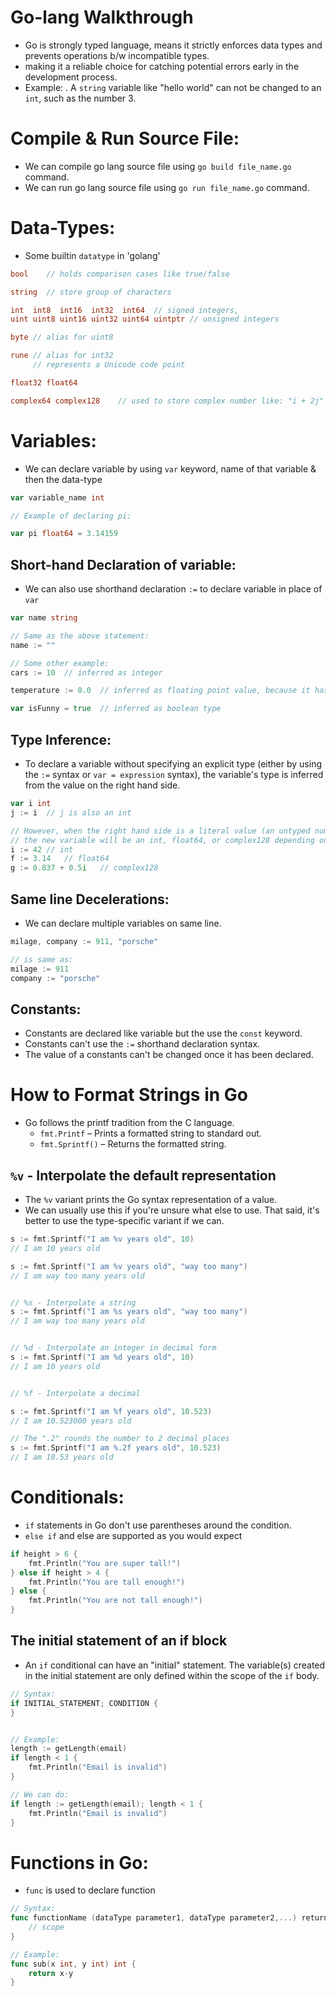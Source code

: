 # Go-lang Walkthrough

- Go is strongly typed language, means it strictly enforces data types and prevents operations b/w incompatible types.
- making it a reliable choice for catching potential errors early in the development process.
- Example: . A `string` variable like "hello world" can not be changed to an `int`, such as the number 3.

# Compile & Run Source File:

- We can compile go lang source file using `go build file_name.go` command.
- We can run go lang source file using `go run file_name.go` command.

# Data-Types:

- Some builtin `datatype` in 'golang'

```go
bool    // holds comparison cases like true/false

string  // store group of characters

int  int8  int16  int32  int64  // signed integers, 
uint uint8 uint16 uint32 uint64 uintptr // unsigned integers

byte // alias for uint8

rune // alias for int32
     // represents a Unicode code point

float32 float64

complex64 complex128    // used to store complex number like: "i + 2j"
```

# Variables:

- We can declare variable by using `var` keyword, name of that variable & then the data-type

```go
var variable_name int

// Example of declaring pi:

var pi float64 = 3.14159
```

## Short-hand Declaration of variable:

- We can also use shorthand declaration `:=` to declare variable in place of `var`

```go
var name string

// Same as the above statement: 
name := ""

// Some other example:
cars := 10  // inferred as integer

temperature := 0.0  // inferred as floating point value, because it has decimal value

var isFunny = true  // inferred as boolean type
```

## Type Inference:

- To declare a variable without specifying an explicit type (either by using the `:=` syntax or `var = expression` syntax), the variable's type is inferred from the value on the right hand side.

```go
var i int
j := i  // j is also an int

// However, when the right hand side is a literal value (an untyped numeric constant like 42 or 3.14), 
// the new variable will be an int, float64, or complex128 depending on its precision:
i := 42 // int
f := 3.14   // float64
g := 0.837 + 0.5i   // complex128
```

## Same line Decelerations:

- We can declare multiple variables on same line.

```go
milage, company := 911, "porsche"

// is same as:
milage := 911
company := "porsche"
```

## Constants:

- Constants are declared like variable but the use the `const` keyword.
- Constants can't use the `:=` shorthand declaration syntax.
- The value of a constants can't be changed once it has been declared.


# How to Format Strings in Go

- Go follows the printf tradition from the C language. 
    - `fmt.Printf` – Prints a formatted string to standard out.
    - `fmt.Sprintf()` – Returns the formatted string.


## `%v` - Interpolate the default representation

- The `%v` variant prints the Go syntax representation of a value. 
- We can usually use this if you're unsure what else to use. That said, it's better to use the type-specific variant if we can.


```go
s := fmt.Sprintf("I am %v years old", 10)
// I am 10 years old

s := fmt.Sprintf("I am %v years old", "way too many")
// I am way too many years old


// %s - Interpolate a string
s := fmt.Sprintf("I am %s years old", "way too many")
// I am way too many years old


// %d - Interpolate an integer in decimal form
s := fmt.Sprintf("I am %d years old", 10)
// I am 10 years old


// %f - Interpolate a decimal

s := fmt.Sprintf("I am %f years old", 10.523)
// I am 10.523000 years old

// The ".2" rounds the number to 2 decimal places
s := fmt.Sprintf("I am %.2f years old", 10.523)
// I am 10.53 years old
```

# Conditionals:

- `if` statements in Go don't use parentheses around the condition.
- `else if` and else are supported as you would expect

```go
if height > 6 {
    fmt.Println("You are super tall!")
} else if height > 4 {
    fmt.Println("You are tall enough!")
} else {
    fmt.Println("You are not tall enough!")
}
```

## The initial statement of an if block

- An `if` conditional can have an "initial" statement. The variable(s) created in the initial statement are only defined within the scope of the `if` body.

```go
// Syntax:
if INITIAL_STATEMENT; CONDITION {
}


// Example:
length := getLength(email)
if length < 1 {
    fmt.Println("Email is invalid")
}

// We can do:
if length := getLength(email); length < 1 {
    fmt.Println("Email is invalid")
}
```

# Functions in Go:

- `func` is used to declare function

```go
// Syntax:
func functionName (dataType parameter1, dataType parameter2,...) returnType {
    // scope
}

// Example:
func sub(x int, y int) int {
    return x-y
}
```


